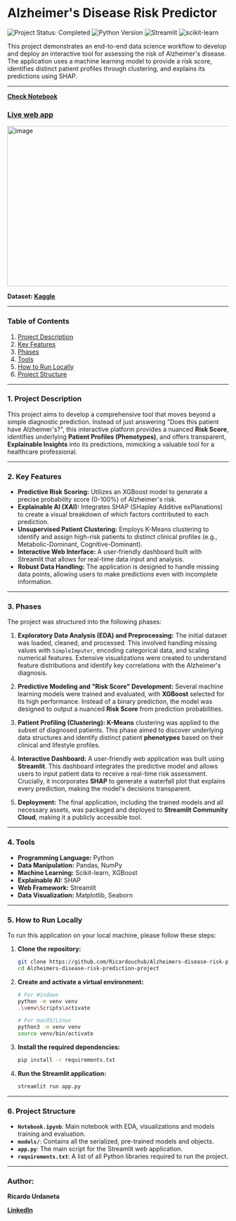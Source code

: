 # Alzheimer's Disease Risk Predictor

<p align="left">
  <img src="https://img.shields.io/badge/Project_Status-Completed-green?style=for-the-badge" alt="Project Status: Completed"/>
  <img src="https://img.shields.io/badge/Python-3.9+-blue?style=for-the-badge&logo=python" alt="Python Version"/>
  <img src="https://img.shields.io/badge/Streamlit-FF4B4B?style=for-the-badge&logo=streamlit" alt="Streamlit"/>
  <img src="https://img.shields.io/badge/scikit--learn-F7931E?style=for-the-badge&logo=scikit-learn" alt="scikit-learn"/>
</p>

This project demonstrates an end-to-end data science workflow to develop and deploy an interactive tool for assessing the risk of Alzheimer's disease. The application uses a machine learning model to provide a risk score, identifies distinct patient profiles through clustering, and explains its predictions using SHAP.

---

**[Check Notebook](https://github.com/Ricardouchub/Alzheimers-disease-risk-prediction-project/blob/main/Notebook.ipynb)**

### **[Live web app](https://alzheimers-disease-risk-prediction-project.streamlit.app/)**

<img width="747" height="364" alt="image" src="https://github.com/user-attachments/assets/79991e09-9575-4504-9d90-318d72e3c52a" />

**Dataset: [Kaggle](https://www.kaggle.com/dsv/8668279)**

---

### Table of Contents
1. [Project Description](#project-description)
2. [Key Features](#key-features)
3. [Phases](#phases)
4. [Tools](#tools)
5. [How to Run Locally](#how-to-run-locally)
6. [Project Structure](#project-structure)

---

### 1. Project Description

This project aims to develop a comprehensive tool that moves beyond a simple diagnostic prediction. Instead of just answering "Does this patient have Alzheimer's?", this interactive platform provides a nuanced **Risk Score**, identifies underlying **Patient Profiles (Phenotypes)**, and offers transparent, **Explainable Insights** into its predictions, mimicking a valuable tool for a healthcare professional.

---

### 2. Key Features

- **Predictive Risk Scoring:** Utilizes an XGBoost model to generate a precise probability score (0-100%) of Alzheimer's risk.
- **Explainable AI (XAI):** Integrates SHAP (SHapley Additive exPlanations) to create a visual breakdown of which factors contributed to each prediction.
- **Unsupervised Patient Clustering:** Employs K-Means clustering to identify and assign high-risk patients to distinct clinical profiles (e.g., Metabolic-Dominant, Cognitive-Dominant).
- **Interactive Web Interface:** A user-friendly dashboard built with Streamlit that allows for real-time data input and analysis.
- **Robust Data Handling:** The application is designed to handle missing data points, allowing users to make predictions even with incomplete information.

---

### 3. Phases

The project was structured into the following phases:

1.  **Exploratory Data Analysis (EDA) and Preprocessing:**
    The initial dataset was loaded, cleaned, and processed. This involved handling missing values with `SimpleImputer`, encoding categorical data, and scaling numerical features. Extensive visualizations were created to understand feature distributions and identify key correlations with the Alzheimer's diagnosis.

2.  **Predictive Modeling and "Risk Score" Development:**
    Several machine learning models were trained and evaluated, with **XGBoost** selected for its high performance. Instead of a binary prediction, the model was designed to output a nuanced **Risk Score** from prediction probabilities.

3.  **Patient Profiling (Clustering):**
    **K-Means** clustering was applied to the subset of diagnosed patients. This phase aimed to discover underlying data structures and identify distinct patient **phenotypes** based on their clinical and lifestyle profiles.

4.  **Interactive Dashboard:**
    A user-friendly web application was built using **Streamlit**. This dashboard integrates the predictive model and allows users to input patient data to receive a real-time risk assessment. Crucially, it incorporates **SHAP** to generate a waterfall plot that explains every prediction, making the model's decisions transparent.

5.  **Deployment:**
    The final application, including the trained models and all necessary assets, was packaged and deployed to **Streamlit Community Cloud**, making it a publicly accessible tool.

---

### 4. Tools

- **Programming Language:** Python
- **Data Manipulation:** Pandas, NumPy
- **Machine Learning:** Scikit-learn, XGBoost
- **Explainable AI:** SHAP
- **Web Framework:** Streamlit
- **Data Visualization:** Matplotlib, Seaborn

---

### 5. How to Run Locally

To run this application on your local machine, please follow these steps:

1.  **Clone the repository:**
    ```bash
    git clone https://github.com/Ricardouchub/Alzheimers-disease-risk-prediction-project.git
    cd Alzheimers-disease-risk-prediction-project
    ```

2.  **Create and activate a virtual environment:**
    ```bash
    # For Windows
    python -m venv venv
    .\venv\Scripts\activate

    # For macOS/Linux
    python3 -m venv venv
    source venv/bin/activate
    ```

3.  **Install the required dependencies:**
    ```bash
    pip install -r requirements.txt
    ```

4.  **Run the Streamlit application:**
    ```bash
    streamlit run app.py
    ```

---

### 6. Project Structure

- **`Notebook.ipynb`**: Main notebook with EDA, visualizations and models training and evaluation.
- **`models/`**: Contains all the serialized, pre-trained models and objects.
- **`app.py`**: The main script for the Streamlit web application.
- **`requirements.txt`**: A list of all Python libraries required to run the project.

---

### Author:
**Ricardo Urdaneta** 

[**LinkedIn**](https://www.linkedin.com/in/ricardourdanetacastro)



